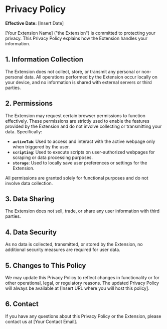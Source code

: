 # Privacy Policy

**Effective Date:** [Insert Date]

[Your Extension Name] ("the Extension") is committed to protecting your privacy. This Privacy Policy explains how the Extension handles your information.

## 1. Information Collection
The Extension does not collect, store, or transmit any personal or non-personal data. All operations performed by the Extension occur locally on your device, and no information is shared with external servers or third parties.

## 2. Permissions
The Extension may request certain browser permissions to function effectively. These permissions are strictly used to enable the features provided by the Extension and do not involve collecting or transmitting your data. Specifically:

- **`activeTab`**: Used to access and interact with the active webpage only when triggered by the user.
- **`scripting`**: Used to execute scripts on user-authorized webpages for scraping or data processing purposes.
- **`storage`**: Used to locally save user preferences or settings for the Extension.

All permissions are granted solely for functional purposes and do not involve data collection.

## 3. Data Sharing
The Extension does not sell, trade, or share any user information with third parties.

## 4. Data Security
As no data is collected, transmitted, or stored by the Extension, no additional security measures are required for user data.

## 5. Changes to This Policy
We may update this Privacy Policy to reflect changes in functionality or for other operational, legal, or regulatory reasons. The updated Privacy Policy will always be available at [Insert URL where you will host this policy].

## 6. Contact
If you have any questions about this Privacy Policy or the Extension, please contact us at [Your Contact Email].
